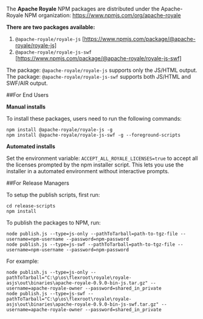 The **Apache Royale** NPM packages are distributed under the Apache-Royale NPM organization: https://www.npmjs.com/org/apache-royale

**There are two packages available:**

1.  `@apache-royale/royale-js` [https://www.npmjs.com/package/@apache-royale/royale-js]
2.  `@apache-royale/royale-js-swf` [https://www.npmjs.com/package/@apache-royale/royale-js-swf]

The package: `@apache-royale/royale-js` supports only the JS/HTML output.  
The package: `@apache-royale/royale-js-swf` supports both JS/HTML and SWF/AIR output.  

##For End Users

**Manual installs**

To install these packages, users need to run the following commands:

```
npm install @apache-royale/royale-js -g
npm install @apache-royale/royale-js-swf -g --foreground-scripts
```

**Automated installs**

Set the environment variable: `ACCEPT_ALL_ROYALE_LICENSES=true` to accept all the licenses prompted 
by the npm installer script.  This lets you use the installer in a automated environment without 
interactive prompts. 

##For Release Managers

To setup the publish scripts, first run:

```
cd release-scripts
npm install
```

To publish the packages to NPM, run:

```
node publish.js --type=js-only --pathToTarball=path-to-tgz-file --username=npm-username --password=npm-password
node publish.js --type=js-swf --pathToTarball=path-to-tgz-file --username=npm-username --password=npm-password
```

For example:
```
node publish.js --type=js-only --pathToTarball="C:\p\os\flexroot\royale\royale-asjs\out\binaries\apache-royale-0.9.0-bin-js.tar.gz" --username=apache-royale-owner --password=shared_in_private
node publish.js --type=js-swf --pathToTarball="C:\p\os\flexroot\royale\royale-asjs\out\binaries\apache-royale-0.9.0-bin-js-swf.tar.gz" --username=apache-royale-owner --password=shared_in_private
```